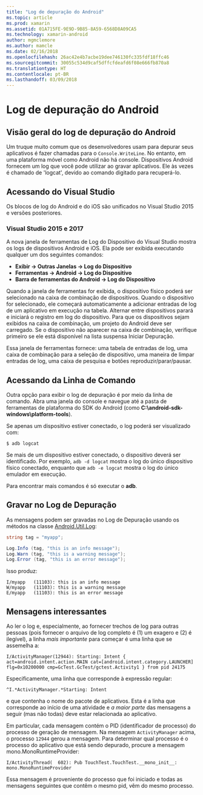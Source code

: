 ```yaml
---
title: "Log de depuração do Android"
ms.topic: article
ms.prod: xamarin
ms.assetid: 01A715FE-9E9D-9B85-8A59-6568D8A09CA5
ms.technology: xamarin-android
author: mgmclemore
ms.author: mamcle
ms.date: 02/16/2018
ms.openlocfilehash: 26ac42e4b7acbe19dee746130fc335fdf18ffc46
ms.sourcegitcommit: 30055c534d9caf5dffcfdeafd6f08e666fb870a8
ms.translationtype: HT
ms.contentlocale: pt-BR
ms.lasthandoff: 03/09/2018
---
```

# <a name="android-debug-log"></a>Log de depuração do Android

## <a name="android-debug-log-overview"></a>Visão geral do log de depuração do Android

Um truque muito comum que os desenvolvedores usam para depurar seus aplicativos é fazer chamadas para o `Console.WriteLine`. No entanto, em uma plataforma móvel como Android não há console. Dispositivos Android fornecem um log que você pode utilizar ao gravar aplicativos. Ele às vezes é chamado de 'logcat', devido ao comando digitado para recuperá-lo.

## <a name="accessing-from-visual-studio"></a>Acessando do Visual Studio

Os blocos de log do Android e do iOS são unificados no Visual Studio 2015 e versões posteriores.

### <a name="visual-studio-2015--2017"></a>Visual Studio 2015 e 2017

A nova janela de ferramentas de Log do Dispositivo do Visual Studio mostra os logs de dispositivos Android e iOS. Ela pode ser exibida executando qualquer um dos seguintes comandos: 

-   **Exibir -> Outras Janelas -> Log do Dispositivo**
-   **Ferramentas -> Android -> Log do Dispositivo**
-   **Barra de ferramentas do Android -> Log do Dispositivo**

Quando a janela de ferramentas for exibida, o dispositivo físico poderá ser selecionado na caixa de combinação de dispositivos. Quando o dispositivo for selecionado, ele começará automaticamente a adicionar entradas de log de um aplicativo em execução na tabela. Alternar entre dispositivos parará e iniciará o registro em log do dispositivo. Para que os dispositivos sejam exibidos na caixa de combinação, um projeto do Android deve ser carregado. Se o dispositivo não aparecer na caixa de combinação, verifique primeiro se ele está disponível na lista suspensa Iniciar Depuração. 

Essa janela de ferramentas fornece: uma tabela de entradas de log, uma caixa de combinação para a seleção de dispositivo, uma maneira de limpar entradas de log, uma caixa de pesquisa e botões reproduzir/parar/pausar. 



## <a name="accessing-from-the-command-line"></a>Acessando da Linha de Comando

Outra opção para exibir o log de depuração é por meio da linha de comando. Abra uma janela do console e navegue até a pasta de ferramentas de plataforma do SDK do Android (como **C:\android-sdk-windows\platform-tools**). 

Se apenas um dispositivo estiver conectado, o log poderá ser visualizado com:

```shell
$ adb logcat
```

Se mais de um dispositivo estiver conectado, o dispositivo deverá ser identificado. Por exemplo, `adb -d logcat` mostra o log do único dispositivo físico conectado, enquanto que `adb -e logcat` mostra o log do único emulador em execução. 

Para encontrar mais comandos é só executar o **adb**.



## <a name="writing-to-the-debug-log"></a>Gravar no Log de Depuração

As mensagens podem ser gravadas no Log de Depuração usando os métodos na classe [Android.Util.Log](https://developer.xamarin.com/api/type/Android.Util.Log/): 

```csharp
string tag = "myapp";

Log.Info (tag, "this is an info message");
Log.Warn (tag, "this is a warning message");
Log.Error (tag, "this is an error message");
```

Isso produz:

```shell
I/myapp   (11103): this is an info message
W/myapp   (11103): this is a warning message
E/myapp   (11103): this is an error message
```


## <a name="interesting-messages"></a>Mensagens interessantes

Ao ler o log e, especialmente, ao fornecer trechos de log para outras pessoas (pois fornecer o arquivo de log completo é (1) um exagero e (2) é ilegível), a linha *mais importante* para começar é uma linha que se assemelha a:

```shell
I/ActivityManager(12944): Starting: Intent { act=android.intent.action.MAIN cat=[android.intent.category.LAUNCHER] flg=0x10200000 cmp=GcTest.GcTest/gctest.Activity1 } from pid 24175
```

Especificamente, uma linha que corresponde à expressão regular:

```shell
^I.*ActivityManager.*Starting: Intent
```

e que contenha o nome do pacote de aplicativos. Esta é a linha que corresponde ao início de uma atividade e *a maior parte* das mensagens a seguir (mas não todas) deve estar relacionada ao aplicativo. 

Em particular, cada mensagem contém o PID (identificador de processo) do processo de geração de mensagem. Na mensagem `ActivityManager` acima, o processo `12944` gerou a mensagem. Para determinar qual processo é o processo do aplicativo que está sendo depurado, procure a mensagem mono.MonoRuntimeProvider: 

```shell
I/ActivityThread(  602): Pub TouchTest.TouchTest.__mono_init__: mono.MonoRuntimeProvider
```

Essa mensagem é proveniente do processo que foi iniciado e todas as mensagens seguintes que contêm o mesmo pid, vêm do mesmo processo. 
